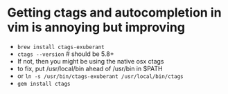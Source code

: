 # Getting ctags and autocompletion in vim is annoying but improving

* `brew install ctags-exuberant`
* `ctags --version` # should be 5.8+ 
* If not, then you might be using the native osx ctags
* to fix, put /usr/local/bin ahead of /usr/bin in $PATH
* or `ln -s /usr/bin/ctags-exuberant /usr/local/bin/ctags`
* `gem install ctags`
